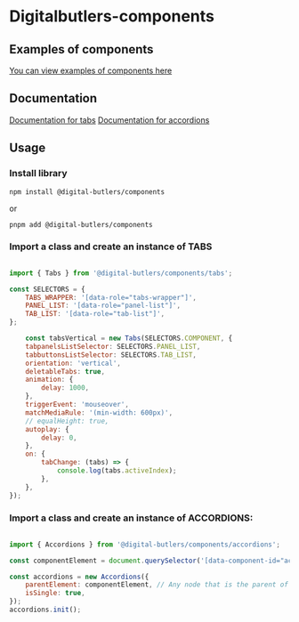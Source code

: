 # Digitalbutlers-components

## Examples of components

[You can view examples of components here](https://digitalbutlers-components.webflow.io/)

## Documentation

[Documentation for tabs](https://github.com/DigitalButlersOrganization/DB-digitalbutlers-components/blob/master/src/lib/components/tabs/README.md)
[Documentation for accordions](https://github.com/DigitalButlersOrganization/DB-digitalbutlers-components/blob/master/src/lib/components/accordions/README.md)

## Usage

### Install library


```
npm install @digital-butlers/components
```

or

```
pnpm add @digital-butlers/components
```

### Import a class and create an instance of TABS


```javascript

import { Tabs } from '@digital-butlers/components/tabs';

const SELECTORS = {
	TABS_WRAPPER: '[data-role="tabs-wrapper"]',
	PANEL_LIST: '[data-role="panel-list"]',
	TAB_LIST: '[data-role="tab-list"]',
};

	const tabsVertical = new Tabs(SELECTORS.COMPONENT, {
	tabpanelsListSelector: SELECTORS.PANEL_LIST,
	tabbuttonsListSelector: SELECTORS.TAB_LIST,
	orientation: 'vertical',
	deletableTabs: true,
	animation: {
		delay: 1000,
	},
	triggerEvent: 'mouseover',
	matchMediaRule: '(min-width: 600px)',
	// equalHeight: true,
	autoplay: {
		delay: 0,
	},
	on: {
		tabChange: (tabs) => {
			console.log(tabs.activeIndex);
		},
	},
});
```
### Import a class and create an instance of ACCORDIONS:


```javascript

import { Accordions } from '@digital-butlers/components/accordions';

const componentElement = document.querySelector('[data-component-id="accordions"]'); //

const accordions = new Accordions({
	parentElement: componentElement, // Any node that is the parent of an accordion. It is advisable to specify the nearest parent
	isSingle: true,
});
accordions.init();
```
